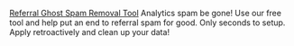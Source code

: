 
[Referral Ghost Spam Removal Tool](https://loganix.net/rst-lander/)
Analytics spam be gone! Use our free tool and help put an end to referral spam for good. Only seconds to setup. Apply retroactively and clean up your data!

